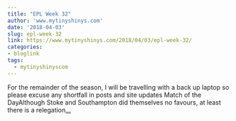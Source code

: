 ```yaml
---
title: "EPL Week 32"
author: 'www.mytinyshinys.com'
date: '2018-04-03'
slug: epl-week-32
link: https://www.mytinyshinys.com/2018/04/03/epl-week-32/
categories:
- bloglink
tags:
  - mytinyshinyscom
---
```


For the remainder of the season, I will be travelling with a back up laptop so please excuse any shortfall in posts and site updates Match of the DayAlthough Stoke and Southampton did themselves no favours, at least there is a relegation[... <i class="fas fa-external-link-alt"></i>](https://www.mytinyshinys.com/2018/04/03/epl-week-32/)

